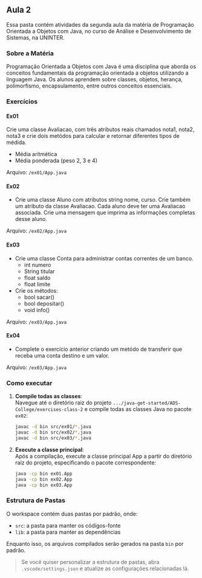 ## Aula 2

Essa pasta contém atividades da segunda aula da matéria de Programação Orientada a Objetos com Java, no curso de Análise e Desenvolvimento de Sistemas, na UNINTER.

### Sobre a Matéria

Programação Orientada a Objetos com Java é uma disciplina que aborda os conceitos fundamentais da programação orientada a objetos utilizando a linguagem Java. Os alunos aprendem sobre classes, objetos, herança, polimorfismo, encapsulamento, entre outros conceitos essenciais.

### Exercícios

#### Ex01

Crie uma classe Avaliacao, com três atributos reais chamados nota1, nota2, nota3 e crie dois metódos para calcular e retornar diferentes tipos de médida.
 - Média aritmética
 - Média ponderada (peso 2, 3 e 4)

Arquivo: `/ex01/App.java`

#### Ex02

- Crie uma classe Aluno com atributos string nome, curso. Crie também um atributo da classe Avaliacao. Cada aluno deve ter uma Avaliacao associada. Crie uma mensagem que imprima as informações completas desse aluno.

Arquivo: `/ex02/App.java`

#### Ex03

- Crie uma classe Conta para administrar contas correntes de um banco.
    - int numero
    - String titular
    - float saldo
    - float limite
- Crie os métodos:
    - bool sacar()
    - bool depositar()
    - void info()

Arquivo: `/ex03/App.java`

#### Ex04

- Complete o exercício anterior criando um metódo de transferir que receba uma conta destino e um valor.

Arquivo: `/ex03/App.java`

### Como executar

1. **Compile todas as classes**:<br>
   Navegue até o diretório raiz do projeto `.../java-get-started/ADS-College/exercises-class-2` e compile todas as classes Java no pacote `ex02`:

   ```sh
   javac -d bin src/ex01/*.java
   javac -d bin src/ex02/*.java
   javac -d bin src/ex03/*.java
   ```

2. **Execute a classe principal**:<br>
    Após a compilação, execute a classe principal App a partir do diretório raiz do projeto, especificando o pacote correspondente:

    ```sh
    java -cp bin ex01.App
    java -cp bin ex02.App
    java -cp bin ex03.App
    ```   

### Estrutura de Pastas

O workspace contém duas pastas por padrão, onde:

- `src`: a pasta para manter os códigos-fonte
- `lib`: a pasta para manter as dependências

Enquanto isso, os arquivos compilados serão gerados na pasta `bin` por padrão.

> Se você quiser personalizar a estrutura de pastas, abra `.vscode/settings.json` e atualize as configurações relacionadas lá.
